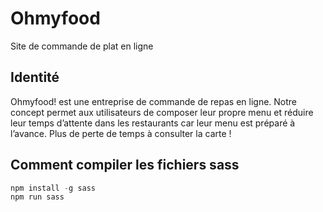 # Ohmyfood
Site de commande de plat en ligne
## Identité
Ohmyfood! est une entreprise de commande de repas en ligne. Notre concept permet aux
utilisateurs de composer leur propre menu et réduire leur temps d’attente dans les
restaurants car leur menu est préparé à l’avance. Plus de perte de temps à consulter la carte
!

## Comment compiler les fichiers sass

```javascript
npm install -g sass
npm run sass
```
